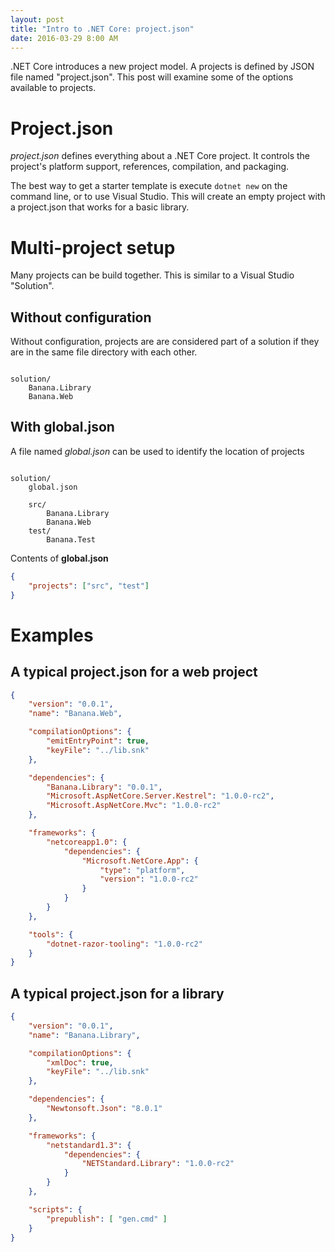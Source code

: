 ```yaml
---
layout: post
title: "Intro to .NET Core: project.json"
date: 2016-03-29 8:00 AM
---
```


.NET Core introduces a new project model. A projects is defined by JSON file named "project.json". This post will examine
some of the options available to projects.

# Project.json

*project.json* defines everything about a .NET Core project. It controls the project's platform support, references, compilation, and packaging.

The best way to get a starter template is execute `dotnet new` on the command line, or to use Visual Studio. This will create an empty project with a project.json that works for a basic library.

# Multi-project setup

Many projects can be build together. This is similar to a Visual Studio "Solution".

## Without configuration

Without configuration, projects are are considered part of a solution if they are in the same file directory with each other.

```

solution/
    Banana.Library
    Banana.Web

```

## With global.json

A file named *global.json* can be used to identify the location of projects

```

solution/
    global.json

    src/
        Banana.Library
        Banana.Web
    test/
        Banana.Test

```
Contents of **global.json**
```json
{
    "projects": ["src", "test"]
}
```


# Examples

## A typical project.json for a web project
```json
{
    "version": "0.0.1",
    "name": "Banana.Web",

    "compilationOptions": {
        "emitEntryPoint": true,
        "keyFile": "../lib.snk"
    },

    "dependencies": {
        "Banana.Library": "0.0.1",
        "Microsoft.AspNetCore.Server.Kestrel": "1.0.0-rc2",
        "Microsoft.AspNetCore.Mvc": "1.0.0-rc2"
    },

    "frameworks": {
        "netcoreapp1.0": {
            "dependencies": {
                "Microsoft.NetCore.App": {
                    "type": "platform",
                    "version": "1.0.0-rc2"
                }
            }
        }
    },

    "tools": {
        "dotnet-razor-tooling": "1.0.0-rc2"
    }
}
```

## A typical project.json for a library
```json
{
    "version": "0.0.1",
    "name": "Banana.Library",

    "compilationOptions": {
        "xmlDoc": true,
        "keyFile": "../lib.snk"
    },

    "dependencies": {
        "Newtonsoft.Json": "8.0.1"
    },

    "frameworks": {
        "netstandard1.3": {
            "dependencies": {
                "NETStandard.Library": "1.0.0-rc2"
            }
        }
    },

    "scripts": {
        "prepublish": [ "gen.cmd" ]
    }
}
```
